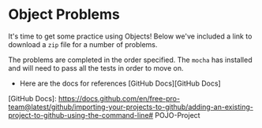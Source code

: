 # Object Problems

It's time to get some practice using Objects! Below we've included a link to
download a `zip` file for a number of problems.

The problems are completed in the order specified. The `mocha` has installed
and will need to pass all the tests in order to move on.


- Here are the docs for references [GitHub Docs][GitHub Docs]

[github]: https://github.com/
[GitHub Docs]: https://docs.github.com/en/free-pro-team@latest/github/importing-your-projects-to-github/adding-an-existing-project-to-github-using-the-command-line# POJO-Project
